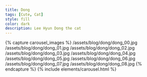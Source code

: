 ```yaml
---
title: Dong
tags: [Cute, Cat]
style: fill
color: dark
description: Lee Hyun Dong the cat
---
```


{% capture carousel_images %}
/assets/blog/dong/dong_00.jpg
/assets/blog/dong/dong_01.jpg
/assets/blog/dong/dong_02.jpg
/assets/blog/dong/dong_03.jpg
/assets/blog/dong/dong_04.jpg
/assets/blog/dong/dong_05.jpg
/assets/blog/dong/dong_06.jpg
/assets/blog/dong/dong_07.jpg
/assets/blog/dong/dong_08.jpg
{% endcapture %}
{% include elements/carousel.html %}